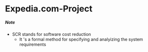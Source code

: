 # Expedia.com-Project
##### Note
- SCR stands for software cost reduction
  - It 's a formal method for specifying and analyizing the system requirements

